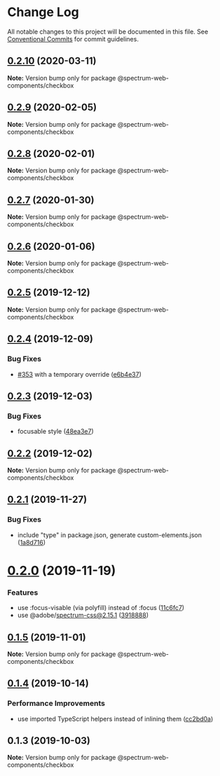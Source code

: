 # Change Log

All notable changes to this project will be documented in this file.
See [Conventional Commits](https://conventionalcommits.org) for commit guidelines.

## [0.2.10](https://github.com/adobe/spectrum-web-components/compare/@spectrum-web-components/checkbox@0.2.9...@spectrum-web-components/checkbox@0.2.10) (2020-03-11)

**Note:** Version bump only for package @spectrum-web-components/checkbox

## [0.2.9](https://github.com/adobe/spectrum-web-components/compare/@spectrum-web-components/checkbox@0.2.8...@spectrum-web-components/checkbox@0.2.9) (2020-02-05)

**Note:** Version bump only for package @spectrum-web-components/checkbox

## [0.2.8](https://github.com/adobe/spectrum-web-components/compare/@spectrum-web-components/checkbox@0.2.7...@spectrum-web-components/checkbox@0.2.8) (2020-02-01)

**Note:** Version bump only for package @spectrum-web-components/checkbox

## [0.2.7](https://github.com/adobe/spectrum-web-components/compare/@spectrum-web-components/checkbox@0.2.6...@spectrum-web-components/checkbox@0.2.7) (2020-01-30)

**Note:** Version bump only for package @spectrum-web-components/checkbox

## [0.2.6](https://github.com/adobe/spectrum-web-components/compare/@spectrum-web-components/checkbox@0.2.5...@spectrum-web-components/checkbox@0.2.6) (2020-01-06)

**Note:** Version bump only for package @spectrum-web-components/checkbox

## [0.2.5](https://github.com/adobe/spectrum-web-components/compare/@spectrum-web-components/checkbox@0.2.4...@spectrum-web-components/checkbox@0.2.5) (2019-12-12)

**Note:** Version bump only for package @spectrum-web-components/checkbox

## [0.2.4](https://github.com/adobe/spectrum-web-components/compare/@spectrum-web-components/checkbox@0.2.3...@spectrum-web-components/checkbox@0.2.4) (2019-12-09)

### Bug Fixes

-   [#353](https://github.com/adobe/spectrum-web-components/issues/353) with a temporary override ([e6b4e37](https://github.com/adobe/spectrum-web-components/commit/e6b4e37))

## [0.2.3](https://github.com/adobe/spectrum-web-components/compare/@spectrum-web-components/checkbox@0.2.2...@spectrum-web-components/checkbox@0.2.3) (2019-12-03)

### Bug Fixes

-   focusable style ([48ea3e7](https://github.com/adobe/spectrum-web-components/commit/48ea3e7))

## [0.2.2](https://github.com/adobe/spectrum-web-components/compare/@spectrum-web-components/checkbox@0.2.1...@spectrum-web-components/checkbox@0.2.2) (2019-12-02)

**Note:** Version bump only for package @spectrum-web-components/checkbox

## [0.2.1](https://github.com/adobe/spectrum-web-components/compare/@spectrum-web-components/checkbox@0.2.0...@spectrum-web-components/checkbox@0.2.1) (2019-11-27)

### Bug Fixes

-   include "type" in package.json, generate custom-elements.json ([1a8d716](https://github.com/adobe/spectrum-web-components/commit/1a8d716))

# [0.2.0](https://github.com/adobe/spectrum-web-components/compare/@spectrum-web-components/checkbox@0.1.5...@spectrum-web-components/checkbox@0.2.0) (2019-11-19)

### Features

-   use :focus-visable (via polyfill) instead of :focus ([11c6fc7](https://github.com/adobe/spectrum-web-components/commit/11c6fc7))
-   use @adobe/spectrum-css@2.15.1 ([3918888](https://github.com/adobe/spectrum-web-components/commit/3918888))

## [0.1.5](https://github.com/adobe/spectrum-web-components/compare/@spectrum-web-components/checkbox@0.1.4...@spectrum-web-components/checkbox@0.1.5) (2019-11-01)

**Note:** Version bump only for package @spectrum-web-components/checkbox

## [0.1.4](https://github.com/adobe/spectrum-web-components/compare/@spectrum-web-components/checkbox@0.1.3...@spectrum-web-components/checkbox@0.1.4) (2019-10-14)

### Performance Improvements

-   use imported TypeScript helpers instead of inlining them ([cc2bd0a](https://github.com/adobe/spectrum-web-components/commit/cc2bd0a))

## 0.1.3 (2019-10-03)

**Note:** Version bump only for package @spectrum-web-components/checkbox
